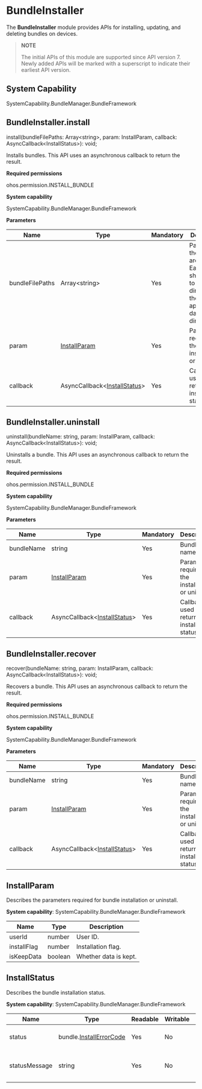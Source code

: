 # BundleInstaller

The **BundleInstaller** module provides APIs for installing, updating, and deleting bundles on devices.

> **NOTE**
>
> The initial APIs of this module are supported since API version 7. Newly added APIs will be marked with a superscript to indicate their earliest API version.

## System Capability

SystemCapability.BundleManager.BundleFramework

## BundleInstaller.install

install(bundleFilePaths: Array&lt;string&gt;, param: InstallParam, callback: AsyncCallback&lt;InstallStatus&gt;): void;

Installs bundles. This API uses an asynchronous callback to return the result.

**Required permissions**

ohos.permission.INSTALL_BUNDLE

**System capability**

SystemCapability.BundleManager.BundleFramework

**Parameters**

| Name           | Type                                                | Mandatory| Description                                                        |
| --------------- | ---------------------------------------------------- | ---- | ------------------------------------------------------------ |
| bundleFilePaths | Array&lt;string&gt;                                  | Yes  | Paths where the bundles are stored. Each path should point to a relative directory of the current application's data directory.|
| param           | [InstallParam](#installparam)                        | Yes  | Parameters required for the installation or uninstall.                                    |
| callback        | AsyncCallback&lt;[InstallStatus](#installstatus)&gt; | Yes  | Callback used to return the installation status.              |

## BundleInstaller.uninstall

uninstall(bundleName: string, param: InstallParam, callback: AsyncCallback&lt;InstallStatus&gt;): void;

Uninstalls a bundle. This API uses an asynchronous callback to return the result.

**Required permissions**

ohos.permission.INSTALL_BUNDLE

**System capability**

SystemCapability.BundleManager.BundleFramework

**Parameters**

| Name      | Type                                                | Mandatory| Description                                          |
| ---------- | ---------------------------------------------------- | ---- | ---------------------------------------------- |
| bundleName | string                                               | Yes  | Bundle name.                                          |
| param      | [InstallParam](#installparam)                        | Yes  | Parameters required for the installation or uninstall.                      |
| callback   | AsyncCallback&lt;[InstallStatus](#installstatus)&gt; | Yes  | Callback used to return the installation status.|

## BundleInstaller.recover

recover(bundleName: string, param: InstallParam, callback: AsyncCallback&lt;InstallStatus&gt;): void;

Recovers a bundle. This API uses an asynchronous callback to return the result.

**Required permissions**

ohos.permission.INSTALL_BUNDLE

**System capability**

SystemCapability.BundleManager.BundleFramework

**Parameters**

| Name      | Type                                                | Mandatory| Description                                          |
| ---------- | ---------------------------------------------------- | ---- | ---------------------------------------------- |
| bundleName | string                                               | Yes  | Bundle name.                                          |
| param      | [InstallParam](#installparam)                        | Yes  | Parameters required for the installation or uninstall.                      |
| callback   | AsyncCallback&lt;[InstallStatus](#installstatus)&gt; | Yes  | Callback used to return the installation status.|

## InstallParam

Describes the parameters required for bundle installation or uninstall.

 **System capability**: SystemCapability.BundleManager.BundleFramework

| Name       | Type   | Description              |
| ----------- | ------- | ------------------ |
| userId      | number  | User ID.        |
| installFlag | number  | Installation flag.      |
| isKeepData  | boolean | Whether data is kept.|

## InstallStatus

Describes the bundle installation status.

 **System capability**: SystemCapability.BundleManager.BundleFramework

| Name         | Type                                                        | Readable| Writable| Description                          |
| ------------- | ------------------------------------------------------------ | ---- | ---- | ------------------------------ |
| status        | bundle.[InstallErrorCode](js-apis-Bundle.md#installerrorcode) | Yes  | No  | Installation or uninstall error code.      |
| statusMessage | string                                                       | Yes  | No  | Installation or uninstall status message.|
